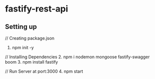# fastify-rest-api

## Setting up

// Creating package.json
1. npm init -y

// Installing Dependencies
2. npm i nodemon mongoose fastify-swagger boom
3. npm install fastify

// Run Server at port:3000
4. npm start
